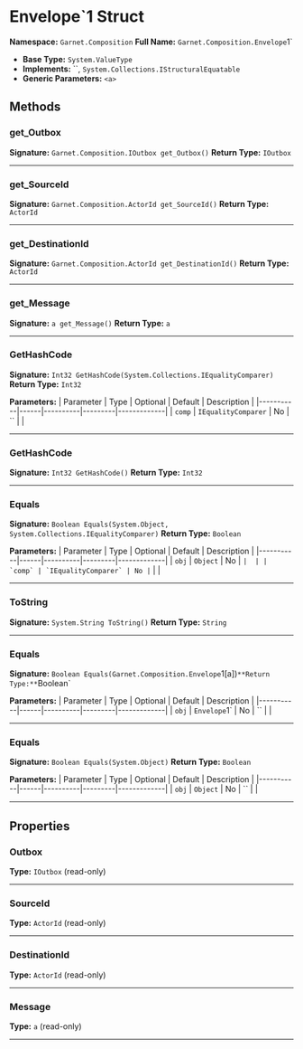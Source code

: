 # Envelope`1 Struct

**Namespace:** `Garnet.Composition`
**Full Name:** `Garnet.Composition.Envelope`1`
- **Base Type:** `System.ValueType`
- **Implements:** ``, `System.Collections.IStructuralEquatable`
- **Generic Parameters:** `<a>`

## Methods

### get_Outbox

**Signature:** `Garnet.Composition.IOutbox get_Outbox()`
**Return Type:** `IOutbox`

---

### get_SourceId

**Signature:** `Garnet.Composition.ActorId get_SourceId()`
**Return Type:** `ActorId`

---

### get_DestinationId

**Signature:** `Garnet.Composition.ActorId get_DestinationId()`
**Return Type:** `ActorId`

---

### get_Message

**Signature:** `a get_Message()`
**Return Type:** `a`

---

### GetHashCode

**Signature:** `Int32 GetHashCode(System.Collections.IEqualityComparer)`
**Return Type:** `Int32`

**Parameters:**
| Parameter | Type | Optional | Default | Description |
|-----------|------|----------|---------|-------------|
| `comp` | `IEqualityComparer` | No | `` |  |

---

### GetHashCode

**Signature:** `Int32 GetHashCode()`
**Return Type:** `Int32`

---

### Equals

**Signature:** `Boolean Equals(System.Object, System.Collections.IEqualityComparer)`
**Return Type:** `Boolean`

**Parameters:**
| Parameter | Type | Optional | Default | Description |
|-----------|------|----------|---------|-------------|
| `obj` | `Object` | No | `` |  |
| `comp` | `IEqualityComparer` | No | `` |  |

---

### ToString

**Signature:** `System.String ToString()`
**Return Type:** `String`

---

### Equals

**Signature:** `Boolean Equals(Garnet.Composition.Envelope`1[a])`
**Return Type:** `Boolean`

**Parameters:**
| Parameter | Type | Optional | Default | Description |
|-----------|------|----------|---------|-------------|
| `obj` | `Envelope`1` | No | `` |  |

---

### Equals

**Signature:** `Boolean Equals(System.Object)`
**Return Type:** `Boolean`

**Parameters:**
| Parameter | Type | Optional | Default | Description |
|-----------|------|----------|---------|-------------|
| `obj` | `Object` | No | `` |  |

---

## Properties

### Outbox

**Type:** `IOutbox` (read-only)

---

### SourceId

**Type:** `ActorId` (read-only)

---

### DestinationId

**Type:** `ActorId` (read-only)

---

### Message

**Type:** `a` (read-only)

---